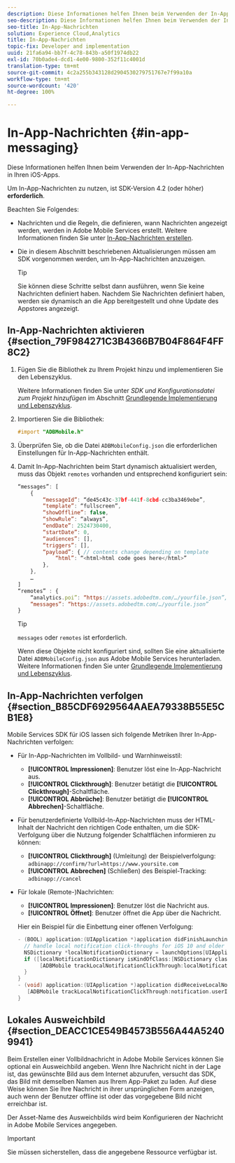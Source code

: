 ```yaml
---
description: Diese Informationen helfen Ihnen beim Verwenden der In-App-Nachrichten in Ihren iOS-Apps.
seo-description: Diese Informationen helfen Ihnen beim Verwenden der In-App-Nachrichten in Ihren iOS-Apps.
seo-title: In-App-Nachrichten
solution: Experience Cloud,Analytics
title: In-App-Nachrichten
topic-fix: Developer and implementation
uuid: 21fa6a94-bb7f-4c78-843b-a50f1974db22
exl-id: 70b0ade4-dcd1-4e00-9800-352f11c4001d
translation-type: tm+mt
source-git-commit: 4c2a255b343128d2904530279751767e7f99a10a
workflow-type: tm+mt
source-wordcount: '420'
ht-degree: 100%

---
```


# In-App-Nachrichten {#in-app-messaging}

Diese Informationen helfen Ihnen beim Verwenden der In-App-Nachrichten in Ihren iOS-Apps.

Um In-App-Nachrichten zu nutzen, ist SDK-Version 4.2 (oder höher) **erforderlich**.

Beachten Sie Folgendes:

* Nachrichten und die Regeln, die definieren, wann Nachrichten angezeigt werden, werden in Adobe Mobile Services erstellt. Weitere Informationen finden Sie unter [In-App-Nachrichten erstellen](/help/using/in-app-messaging/t-in-app-message/t-in-app-message.md).
* Die in diesem Abschnitt beschriebenen Aktualisierungen müssen am SDK vorgenommen werden, um In-App-Nachrichten anzuzeigen.

   >[!TIP]
   >
   >Sie können diese Schritte selbst dann ausführen, wenn Sie keine Nachrichten definiert haben. Nachdem Sie Nachrichten definiert haben, werden sie dynamisch an die App bereitgestellt und ohne Update des Appstores angezeigt.

## In-App-Nachrichten aktivieren {#section_79F984271C3B4366B7B04F864F4FF8C2}

1. Fügen Sie die Bibliothek zu Ihrem Projekt hinzu und implementieren Sie den Lebenszyklus.

   Weitere Informationen finden Sie unter *SDK und Konfigurationsdatei zum Projekt hinzufügen* im Abschnitt [Grundlegende Implementierung und Lebenszyklus](/help/ios/getting-started/requirements.md).

1. Importieren Sie die Bibliothek:

   ```objective-c
   #import "ADBMobile.h"
   ```

1. Überprüfen Sie, ob die Datei `ADBMobileConfig.json` die erforderlichen Einstellungen für In-App-Nachrichten enthält.
1. Damit In-App-Nachrichten beim Start dynamisch aktualisiert werden, muss das Objekt `remotes` vorhanden und entsprechend konfiguriert sein:

   ```js
   “messages”: [ 
       { 
           “messageId”: “de45c43c-37bf-441f-8cbd-cc3ba3469ebe”, 
           “template”: “fullscreen”, 
           “showOffline”: false, 
           “showRule”: “always”, 
           “endDate”: 2524730400, 
           “startDate”: 0, 
           “audiences”: [], 
           “triggers”: [], 
           “payload”: { // contents change depending on template 
               “html”: “<html>html code goes here</html>” 
           }, 
       }, 
       … 
   ] 
   “remotes” : { 
       “analytics.poi”: “https://assets.adobedtm.com/…/yourfile.json”, 
       “messages”: “https://assets.adobedtm.com/…/yourfile.json” 
   }
   ```

   >[!TIP]
   >
   >`messages` oder `remotes` ist erforderlich.

   Wenn diese Objekte nicht konfiguriert sind, sollten Sie eine aktualisierte Datei `ADBMobileConfig.json` aus Adobe Mobile Services herunterladen. Weitere Informationen finden Sie unter [Grundlegende Implementierung und Lebenszyklus](/help/ios/getting-started/requirements.md).

## In-App-Nachrichten verfolgen {#section_B85CDF6929564AAEA79338B55E5CB1E8}

Mobile Services SDK für iOS lassen sich folgende Metriken Ihrer In-App-Nachrichten verfolgen:

* Für In-App-Nachrichten im Vollbild- und Warnhinweisstil:

   * **[!UICONTROL Impressionen]**: Benutzer löst eine In-App-Nachricht aus.
   * **[!UICONTROL Clickthrough]**: Benutzer betätigt die **[!UICONTROL Clickthrough]**-Schaltfläche.
   * **[!UICONTROL Abbrüche]**: Benutzer betätigt die **[!UICONTROL Abbrechen]**-Schaltfläche.

* Für benutzerdefinierte Vollbild-In-App-Nachrichten muss der HTML-Inhalt der Nachricht den richtigen Code enthalten, um die SDK-Verfolgung über die Nutzung folgender Schaltflächen informieren zu können:

   * **[!UICONTROL Clickthrough]** (Umleitung) der Beispielverfolgung:  `adbinapp://confirm/?url=https://www.yoursite.com`
   * **[!UICONTROL Abbrechen]** (Schließen) des Beispiel-Tracking: `adbinapp://cancel`

* Für lokale (Remote-)Nachrichten:

   * **[!UICONTROL Impressionen]**: Benutzer löst die Nachricht aus.
   * **[!UICONTROL Öffnet]**: Benutzer öffnet die App über die Nachricht.

   Hier ein Beispiel für die Einbettung einer offenen Verfolgung:

   ```objective-c
   - (BOOL) application:(UIApplication *)application didFinishLaunchingWithOptions:(NSDictionary *)launchOptions { 
     // handle local notification click-throughs for iOS 10 and older 
     NSDictionary *localNotificationDictionary = launchOptions[UIApplicationLaunchOptionsLocalNotificationKey]; 
     if ([localNotificationDictionary isKindOfClass:[NSDictionary class]]) { 
          [ADBMobile trackLocalNotificationClickThrough:localNotificationDictionary]; 
     } 
   } 
   - (void) application:(UIApplication *)application didReceiveLocalNotification:(UILocalNotification *)notification { 
      [ADBMobile trackLocalNotificationClickThrough:notification.userInfo]; 
   }
   ```

## Lokales Ausweichbild {#section_DEACC1CE549B4573B556A44A52409941}

Beim Erstellen einer Vollbildnachricht in Adobe Mobile Services können Sie optional ein Ausweichbild angeben. Wenn Ihre Nachricht nicht in der Lage ist, das gewünschte Bild aus dem Internet abzurufen, versucht das SDK, das Bild mit demselben Namen aus Ihrem App-Paket zu laden. Auf diese Weise können Sie Ihre Nachricht in ihrer ursprünglichen Form anzeigen, auch wenn der Benutzer offline ist oder das vorgegebene Bild nicht erreichbar ist.

Der Asset-Name des Ausweichbilds wird beim Konfigurieren der Nachricht in Adobe Mobile Services angegeben.

>[!IMPORTANT]
>
>Sie müssen sicherstellen, dass die angegebene Ressource verfügbar ist.
